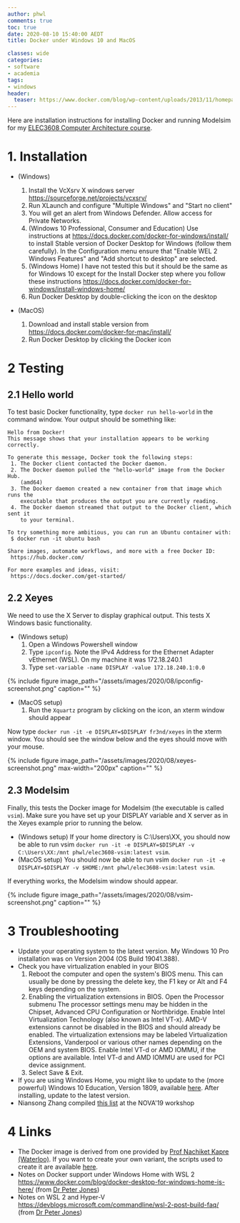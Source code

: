 ```yaml
---
author: phwl
comments: true
toc: true
date: 2020-08-10 15:40:00 AEDT
title: Docker under Windows 10 and MacOS

classes: wide
categories:
- software
- academia
tags:
- windows
header:
  teaser: https://www.docker.com/blog/wp-content/uploads/2013/11/homepage-docker-logo.png
---
```

Here are installation instructions for installing Docker and running Modelsim for my [ELEC3608 Computer Architecture course](https://cusp.sydney.edu.au/students/view-unit-page/alpha/ELEC3608).

<!-- more -->

# 1. Installation
 * (Windows)
   1. Install the VcXsrv X windows server <https://sourceforge.net/projects/vcxsrv/>
   1. Run XLaunch and configure "Multiple Windows" and "Start no client"
   1. You will get an alert from Windows Defender. Allow access for Private Networks.
   1. (Windows 10 Professional, Consumer and Education) Use instructions at <https://docs.docker.com/docker-for-windows/install/>
   to install Stable version of Docker Desktop for Windows (follow them carefully). In the Configuration menu ensure that "Enable WEL 2 Windows Features" and "Add shortcut to desktop" are selected.
   1. (Windows Home) I have not tested this but it should be the same as for Windows 10 except for the Install Docker step where you follow these instructions <https://docs.docker.com/docker-for-windows/install-windows-home/>
   1. Run Docker Desktop by double-clicking the icon on the desktop

 * (MacOS)
   1. Download and install stable version from <https://docs.docker.com/docker-for-mac/install/>
   1. Run Docker Desktop by clicking the Docker icon

# 2 Testing
## 2.1 Hello world
To test basic Docker functionality, type ```docker run hello-world``` in the command window. Your output should be something like:

```
Hello from Docker!
This message shows that your installation appears to be working correctly.

To generate this message, Docker took the following steps:
 1. The Docker client contacted the Docker daemon.
 2. The Docker daemon pulled the "hello-world" image from the Docker Hub.
    (amd64)
 3. The Docker daemon created a new container from that image which runs the
    executable that produces the output you are currently reading.
 4. The Docker daemon streamed that output to the Docker client, which sent it
    to your terminal.

To try something more ambitious, you can run an Ubuntu container with:
 $ docker run -it ubuntu bash

Share images, automate workflows, and more with a free Docker ID:
 https://hub.docker.com/

For more examples and ideas, visit:
 https://docs.docker.com/get-started/
```

## 2.2 Xeyes
We need to use the X Server to display graphical output. This
tests X Windows basic functionality.

 * (Windows setup) 
    1. Open a Windows Powershell window
    1. Type ```ipconfig```. Note the IPv4 Address for the Ethernet Adapter vEthernet (WSL). On my machine it was 172.18.240.1
    1. Type ```set-variable -name DISPLAY -value 172.18.240.1:0.0```

{% include figure image_path="/assets/images/2020/08/ipconfig-screenshot.png" caption="" %}


 * (MacOS setup)
    1. Run the ```Xquartz``` program by clicking on the icon, an xterm window should appear

Now type ```docker run -it -e DISPLAY=$DISPLAY fr3nd/xeyes``` in the xterm window.  You should see the window below and the eyes should move with your mouse.

{% include figure image_path="/assets/images/2020/08/xeyes-screenshot.png" max-width="200px" caption="" %}

## 2.3 Modelsim
Finally, this tests the Docker image for Modelsim (the executable is called
```vsim```). Make sure you have set up your DISPLAY variable and X server as 
in the Xeyes example prior to running the below.

 * (Windows setup) If your home directory is C:\Users\XX, you should now be able to run vsim ```docker run -it -e DISPLAY=$DISPLAY -v C:\Users\XX:/mnt phwl/elec3608-vsim:latest vsim```.
 * (MacOS setup) You should now be able to run vsim ```docker run -it -e DISPLAY=$DISPLAY -v $HOME:/mnt phwl/elec3608-vsim:latest vsim```.

If everything works, the Modelsim window should appear.

{% include figure image_path="/assets/images/2020/08/vsim-screenshot.png" caption="" %}


# 3 Troubleshooting
 * Update your operating system to the latest version. My Windows 10 Pro installation was on Version 2004 (OS Build 19041.388).
 * Check you have virtualization enabled in your BIOS
   1. Reboot the computer and open the system's BIOS menu. This can usually be done by pressing the delete key, the F1 key or Alt and F4 keys depending on the system.
   1. Enabling the virtualization extensions in BIOS.  Open the Processor submenu The processor settings menu may be hidden in the Chipset, Advanced CPU Configuration or Northbridge.  Enable Intel Virtualization Technology (also known as Intel VT-x). AMD-V extensions cannot be disabled in the BIOS and should already be enabled. The virtualization extensions may be labeled Virtualization Extensions, Vanderpool or various other names depending on the OEM and system BIOS.  Enable Intel VT-d or AMD IOMMU, if the options are available. Intel VT-d and AMD IOMMU are used for PCI device assignment.
   1. Select Save & Exit.
 * If you are using Windows Home, you might like to update to the (more powerful) Windows 10 Education, Version 1809, available [here](https://portal.azure.com/?Microsoft_Azure_Education_correlationId=0c971698-d014-4594-929c-2671f00288c3#blade/Microsoft_Azure_Education/EducationMenuBlade/software). After installing, update to the latest version.
 * Niansong Zhang compiled [this list](/assets/images/2020/08/NOVA2019-docker-problems.pdf)  at the NOVA'19 workshop

# 4 Links
 * The Docker image is derived from one provided by [Prof Nachiket Kapre (Waterloo)](https://nachiket.github.io/). If you want to create your own variant, the scripts used to create it are available [here](https://github.com/phwl/elec3608-github).
 * Notes on Docker support under Windows Home with WSL 2 <https://www.docker.com/blog/docker-desktop-for-windows-home-is-here/> (from [Dr Peter Jones](https://www.sydney.edu.au/engineering/about/our-people/academic-staff/peter-jones.html))
 * Notes on WSL 2 and Hyper-V <https://devblogs.microsoft.com/commandline/wsl-2-post-build-faq/> (from [Dr Peter Jones](https://www.sydney.edu.au/engineering/about/our-people/academic-staff/peter-jones.html))
